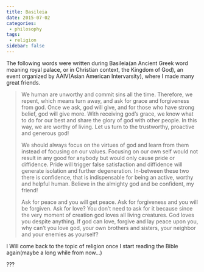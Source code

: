 ```yaml
---
title: Basileia
date: 2015-07-02
categories:
 - philosophy
tags:
 - religion
sidebar: false
---
```


The following words were written during Basileia(an Ancient Greek word meaning royal palace, or in Christian context, the Kingdom of God), an event organized by AAIV(Asian American Intervarsity), where I made many great friends.

<!-- more -->

> We human are unworthy and commit sins all the time. Therefore, we repent, which means turn away, and ask for grace and forgiveness from god. Once we ask, god will give, and for those who have strong belief, god will give more. With receiving god’s grace, we know what to do for our best and share the glory of god with other people. In this way, we are worthy of living. Let us turn to the trustworthy, proactive and generous god!
>
> We should always focus on the virtues of god and learn from them instead of focusing on our values. Focusing on our own self would not result in any good for anybody but would only cause pride or diffidence. Pride will trigger false satisfaction and diffidence will generate isolation and further degeneration. In-between these two there is confidence, that is indispensable for being an active, worthy and helpful human. Believe in the almighty god and be confident, my friend!
>
> Ask for peace and you will get peace. Ask for forgiveness and you will be forgiven. Ask for love? You don’t need to ask for it because since the very moment of creation god loves all living creatures. God loves you despite anything. If god can love, forgive and lay peace upon you, why can’t you love god, your own brothers and sisters, your neighbor and your enemies as yourself?

I Will come back to the topic of religion once I start reading the Bible again(maybe a long while from now...)

???
